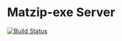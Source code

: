 # Matzip-exe Server

[![Build Status](https://travis-ci.com/matzip-exe/Server.svg?token=12ZCwuSzqn84fesyQH8n&branch=master)](https://travis-ci.com/matzip-exe/Server)